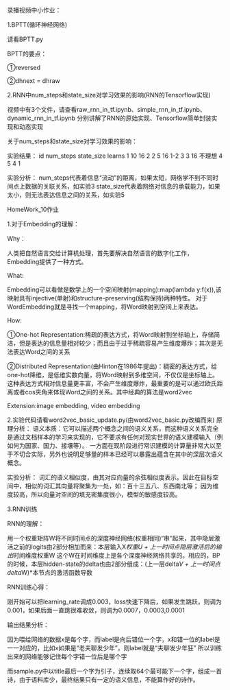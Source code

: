 录播视频中小作业：

1.BPTT(循环神经网络)

请看BPTT.py

BPTT的要点：

①reversed

②dhnext = dhraw

2.RNN中num_steps和state_size对学习效果的影响(RNN的Tensorflow实现)

视频中有3个文件，请查看raw_rnn_in_tf.ipynb、simple_rnn_in_tf.ipynb、dynamic_rnn_in_tf.ipynb
分别讲解了RNN的原始实现、Tensorflow简单封装实现和动态实现

关于num_steps和state_size对学习效果的影响：

实验结果：
id   num_steps    state_size    learns
1       10              16           2
2       5               16           1-2
3       3               16           不理想
4       5               4            1

实验分析：
num_steps代表着信息“流动”的距离，如果太短，网络学不到不同时间点上数据的关联关系，如实验3
state_size代表着网络对信息的承载能力，如果太小，则无法表达信息之间的关系，如实验5


HomeWork_10作业

1.对于Embedding的理解：

Why：

人类把自然语言交给计算机处理，首先要解决自然语言的数字化工作，Embedding提供了一种方式。

What:

Embedding可以看做是数学上的一个空间映射(mapping):map(lambda y:f(x)),该映射具有injective(单射)和structure-preserving(结构保持)两种特性。
对于WordEmbedding就是寻找一个mapping，将Word映射到空间上来表达。

How:

①One-hot Representation:稀疏的表达方式，将Word映射到坐标轴上，存储简洁，但是表达的信息量相对较少；而且由于过于稀疏容易产生维度爆炸；其次是无法表达Word之间的关系

②Distributed Representation(由Hinton在1986年提出)：稠密的表达方式，给one-hot降维，是低维实数向量，将Word映射到多维空间，不仅仅是坐标轴上。
这种表达方式相对信息量更丰富，不会产生维度爆炸，最重要的是可以通过欧氏距离或者cos夹角来体现Word之间的关系。其中经典的算法是word2vec

Extension:image embedding, video embedding


2.实验代码请看word2vec_basic_update.py(由word2vec_basic.py改编而来)
原理分析：
语义本质：它可以描述两个概念之间的语义关系，而这种语义关系完全是通过文档样本的学习来实现的，它不要求有任何对现实世界的语义建模输入（例如何为国家、国力、接壤等）。
一方面在现阶段进行常识建模的计算量非常大以至于不切合实际，另外也说明足够量的样本已经可以暴露出蕴含在其中的深层次语义概念。


实验分析：
词汇的语义相似度，由其对应向量的余弦相似度表示。因此在目标空间中，相似的词汇其向量将聚集为一处，如：百十三五八、东西南北等；
因为维度较高，所以向量对空间的填充密集度很小，模型的敏感度较高。

3.RNN训练

RNN的理解：

用一个权重矩阵W将不同时间点的深度神经网络(权重相同)“串”起来，其中隐层激活之前的logits由2部分相加而来：本层输入X*权重U + 上一时间点隐层激活后的输出*时间维度权重W
这个W在时间维度上是各个深度神经网络共享的。相应的，BP的时候，本层hidden-state的delta也由2部分组成：(上一层delta*V + 上一时间点delta*W)*本节点的激活函数导数 

RNN训练心得：

刚开始可以把learning_rate调成0.003，loss快速下降后，如果发生跳跃，则调为0.001，如果后面一直跳很难收敛，则调为0.0007，0.0003,0.0001

输出结果分析：

因为喂给网络的数据x是每个字，而label是向后错位一个字，x和错一位的label是一一对应的，比如x如果是“老夫聊发少年”，则label就是“夫聊发少年狂”
所以训练出来的网络能够记住每个字错一位后是哪个字


而sample.py中以title最后一个字为引子，连续取64个最可能下一个字，组成一首诗，由于语料库少，最终结果只有一定的语义信息，不能算作好的诗作。
